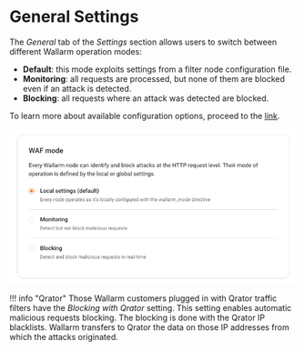 [link-config-parameters]:       ../../admin-en/configure-parameters-en.md#wallarm_mode

[img-general-settings]:         ../../images/user-guides/settings/general.png

# General Settings

The *General* tab of the *Settings* section allows users to switch between different Wallarm operation modes:

* **Default**: this mode exploits settings from a filter node
configuration file. 
* **Monitoring**: all requests are processed, but none of them are blocked even if an attack is detected.
* **Blocking**: all requests where an attack was detected are blocked.

To learn more about available configuration options, proceed to the [link][link-config-parameters].

![!General tab overview][img-general-settings]

!!! info "Qrator"
    Those Wallarm customers plugged in with Qrator traffic filters have the *Blocking with Qrator* setting. This setting enables automatic malicious requests blocking. The blocking is done with the Qrator IP blacklists. Wallarm transfers to Qrator the data on those IP addresses from which the attacks originated.
